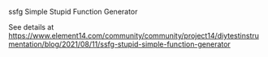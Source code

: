 ssfg
Simple Stupid Function Generator

See details at https://www.element14.com/community/community/project14/diytestinstrumentation/blog/2021/08/11/ssfg-stupid-simple-function-generator